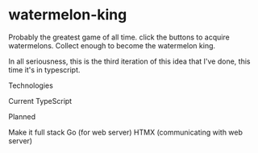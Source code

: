 # watermelon-king

Probably the greatest game of all time. click the buttons to acquire watermelons. Collect enough to become the watermelon king.

In all seriousness, this is the third iteration of this idea that I've done, this time it's in typescript.

Technologies

Current
TypeScript


Planned

Make it full stack
    Go (for web server)
    HTMX (communicating with web server)
